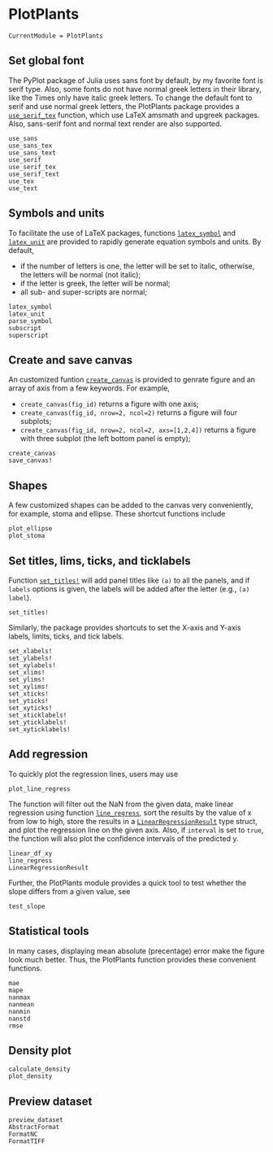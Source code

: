 # PlotPlants

```@meta
CurrentModule = PlotPlants
```

## Set global font

The PyPlot package of Julia uses sans font by default, by my favorite font is
    serif type. Also, some fonts do not have normal greek letters in their
    library, like the Times only have italic greek letters. To change the
    default font to serif and use normal greek letters, the PlotPlants package
    provides a [`use_serif_tex`](@ref) function, which use LaTeX amsmath and
    upgreek packages. Also, sans-serif font and normal text render are also
    supported.

```@docs
use_sans
use_sans_tex
use_sans_text
use_serif
use_serif_tex
use_serif_text
use_tex
use_text
```

## Symbols and units

To facilitate the use of LaTeX packages, functions [`latex_symbol`](@ref) and
    [`latex_unit`](@ref) are provided to rapidly generate equation symbols and
    units. By default,

- if the number of letters is one, the letter will be set to italic, otherwise,
    the letters will be normal (not italic);
- if the letter is greek, the letter will be normal;
- all sub- and super-scripts are normal;

```@docs
latex_symbol
latex_unit
parse_symbol
subscript
superscript
```

## Create and save canvas

An customized funtion [`create_canvas`](@ref) is provided to genrate figure and
    an array of axis from a few keywords. For example,

- `create_canvas(fig_id)` returns a figure with one axis;
- `create_canvas(fig_id, nrow=2, ncol=2)` returns a figure will four subplots;
- `create_canvas(fig_id, nrow=2, ncol=2, axs=[1,2,4])` returns a figure with
    three subplot (the left bottom panel is empty);

```@docs
create_canvas
save_canvas!
```

## Shapes

A few customized shapes can be added to the canvas very conveniently, for
    example, stoma and ellipse. These shortcut functions include

```@docs
plot_ellipse
plot_stoma
```

## Set titles, lims, ticks, and ticklabels

Function [`set_titles!`](@ref) will add panel titles like `(a)` to all the
    panels, and if `labels` options is given, the labels will be added after
    the letter (e.g., `(a) label`).

```@docs
set_titles!
```

Similarly, the package provides shortcuts to set the X-axis and Y-axis labels,
    limits, ticks, and tick labels.

```@docs
set_xlabels!
set_ylabels!
set_xylabels!
set_xlims!
set_ylims!
set_xylims!
set_xticks!
set_yticks!
set_xyticks!
set_xticklabels!
set_yticklabels!
set_xyticklabels!
```

## Add regression

To quickly plot the regression lines, users may use

```@docs
plot_line_regress
```

The function will filter out the NaN from the given data, make linear
    regression using function [`line_regress`](@ref), sort the results by the
    value of x from low to high, store the results in a
    [`LinearRegressionResult`](@ref) type struct, and plot the regression line
    on the given axis. Also, if `interval` is set to `true`, the function will
    also plot the confidence intervals of the predicted y.

```@docs
linear_df_xy
line_regress
LinearRegressionResult
```

Further, the PlotPlants module provides a quick tool to test whether the slope
    differs from a given value, see

```@docs
test_slope
```

## Statistical tools

In many cases, displaying mean absolute (precentage) error make the figure look
    much better. Thus, the PlotPlants function provides these convenient
    functions.

```@docs
mae
mape
nanmax
nanmean
nanmin
nanstd
rmse
```

## Density plot

```@docs
calculate_density
plot_density
```

## Preview dataset

```@docs
preview_dataset
AbstractFormat
FormatNC
FormatTIFF
```